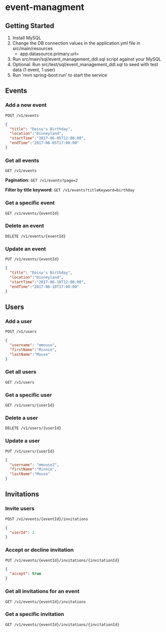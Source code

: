 # event-managment

## Getting Started
1. Install MySQL
2. Change the DB connection values in the application.yml file in src/main/resources
    * app.datasource.primary.url=<jdbc-url>
3. Run src/main/sql/event_management_ddl.sql script against your MySQL
4. Optional: Run src/test/sql/event_management_ddl.sql to seed with test data (1 event, 1 user)
4. Run 'mvn spring-boot:run' to start the service

## Events
### Add a new event
```POST /v1/events```
```json
{
  "title": "Daisy's Birthday", 
  "location":"Disneyland",
  "startTime":"2017-06-05T12:00:00",
  "endTime":"2017-06-05T17:00:00"
}
```
### Get all events
```GET /v1/events```

**Pagination:** ```GET /v1/events?page=2```

**Filter by title keyword:** ```GET /v1/events?titleKeyword=birthday```

### Get a specific event
```GET /v1/events/{eventId}```


### Delete an event
```DELETE /v1/events/{eventId}```

### Update an event
```PUT /v1/events/{eventId}```
```json
{
  "title": "Daisy's Birthday", 
  "location":"Disneyland",
  "startTime":"2017-06-10T12:00:00",
  "endTime":"2017-06-10T17:00:00"
}
```
## Users
### Add a user
```POST /v1/users```
```json
{
  "username": "mmouse", 
  "firstName":"Minnie",
  "lastName":"Mouse"
}
```

### Get all users
```GET /v1/users```

### Get a specific user
```GET /v1/users/{userId}```

### Delete a user
```DELETE /v1/users/{userId}```

### Update a user
```PUT /v1/users/{userId}```
```json
{
  "username": "mmouse2", 
  "firstName":"Minnie",
  "lastName":"Mouse"
}
```

## Invitations
### Invite users
```POST /v1/events/{eventId}/invitations```
```json
{
  "userId": 2
}
```

### Accept or decline invitation
```PUT /v1/events/{eventId}/invitations/{invitationId}```
```json
{
  "accept": true
}
```

### Get all invitations for an event
```GET /v1/events/{eventId}/invitations```

### Get a specific invitation
```GET /v1/events/{eventId}/invitations/{invitationId}```